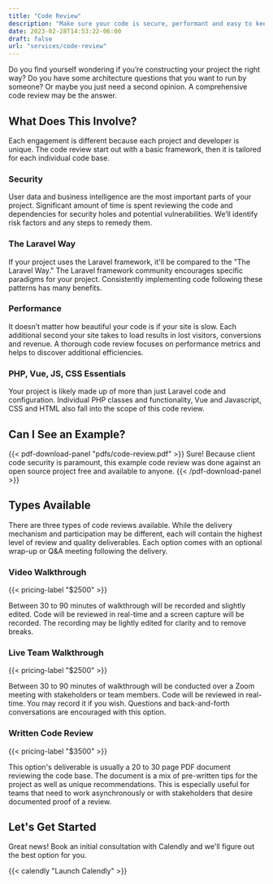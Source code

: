 ```yaml
---
title: "Code Review"
description: "Make sure your code is secure, performant and easy to keep current."
date: 2023-02-28T14:53:22-06:00
draft: false
url: "services/code-review"
---
```

Do you find yourself wondering if you’re constructing your project the right way? Do you have some architecture questions that you want to run by someone? Or maybe you just need a second opinion. A comprehensive code review may be the answer.

## What Does This Involve?

Each engagement is different because each project and developer is unique. The code review start out with a basic framework, then it is tailored for each individual code base.

### Security

User data and business intelligence are the most important parts of your project. Significant amount of time is spent reviewing the code and dependencies for security holes and potential vulnerabilities. We’ll identify risk factors and any steps to remedy them.

### The Laravel Way

If your project uses the Laravel framework, it'll be compared to the "The Laravel Way." The Laravel framework community encourages specific paradigms for your project. Consistently implementing code following these patterns has many benefits.

### Performance

It doesn’t matter how beautiful your code is if your site is slow. Each additional second your site takes to load results in lost visitors, conversions and revenue. A thorough code review focuses on performance metrics and helps to discover additional efficiencies.

### PHP, Vue, JS, CSS Essentials

Your project is likely made up of more than just Laravel code and configuration. Individual PHP classes and functionality, Vue and Javascript, CSS and HTML also fall into the scope of this code review.

## Can I See an Example?

{{< pdf-download-panel "pdfs/code-review.pdf" >}}
Sure! Because client code security is paramount, this example code review was done against an open source project free and available to anyone.
{{< /pdf-download-panel >}}

## Types Available

There are three types of code reviews available.  While the delivery mechanism and participation may be different, each will contain the highest level of review and quality deliverables.  Each option comes with an optional wrap-up or Q&A meeting following the delivery.

### Video Walkthrough

{{< pricing-label "$2500" >}}

Between 30 to 90 minutes of walkthrough will be recorded and slightly edited.  Code will be reviewed in real-time and a screen capture will be recorded.  The recording may be lightly edited for clarity and to remove breaks.

### Live Team Walkthrough

{{< pricing-label "$2500" >}}

Between 30 to 90 minutes of walkthrough will be conducted over a Zoom meeting with stakeholders or team members.  Code will be reviewed in real-time.  You may record it if you wish.  Questions and back-and-forth conversations are encouraged with this option.

### Written Code Review

{{< pricing-label "$3500" >}}

This option's deliverable is usually a 20 to 30 page PDF document reviewing the code base.  The document is a mix of pre-written tips for the project as well as unique recommendations. This is especially useful for teams that need to work asynchronously or with stakeholders that desire documented proof of a review.

## Let's Get Started

Great news! Book an initial consultation with Calendly and we'll figure out the best option for you.

{{< calendly "Launch Calendly" >}}

